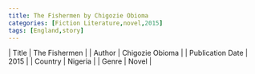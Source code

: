 ```yaml
---
title: The Fishermen by Chigozie Obioma
categories: [Fiction Literature,novel,2015]
tags: [England,story]
---
```

        
| Title | The Fishermen  |
| Author |  Chigozie Obioma  |
| Publication Date | 2015   |
| Country | Nigeria |
| Genre | Novel  |
        